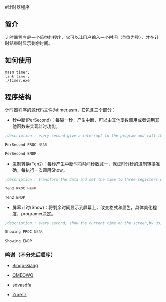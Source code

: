 #计时器程序
## 简介
计时器程序是一个简单的程序，它可以让用户输入一个时间（单位为秒），并在计时结束时显示剩余时间。

## 如何使用
```shell
masm timer;
link timer;
./timer.exe
```

## 程序结构
计时器程序的源代码文件为timer.asm，它包含三个部分：

- 秒中断(PerSecond)：每隔一秒，产生中断，可以由其他函数调用或者调用其他函数来实现计时功能。
```asm
;description : every second give a interrupt to the program and call the PerSecond procedure to update the time./每秒给出一个中断，调用Ten2或被Ten2调用

PerSecond PROC NEAR
    
PerSecond ENDP
```
- 进制转换(Ten2)：每秒产生中断时将时间秒数减一，保证时分秒的进制转换准确，每执行一次调用Show。
```asm
;description : transform the data and set the time to three registers or to data segment. update the time by after 1 second to the current time./将时间转换，并将时间设置到三个寄存器或数据段。每秒更新当前时间。

Ten2 PROC NEAR
    
Ten2 ENDP
```
- 屏幕计时(Show)：将剩余时间显示到屏幕上，改变格式和颜色，具体美化程度，programer决定。

```asm
;description : every second, show the current time on the screen,by using diffent corlars and formats./输出函数，通过改变时间的格式和颜色显示当前时间。

Showing PROC NEAR
    
Showing ENDP
```

### 鸣谢（不分先后顺序）

- [Bingo-Xiang](https://github.com/Bingo-Xiang)

- [QMEOWQ](https://github.com/QMEOWQ)

- [sdvasdfa](https://github.com/sdvasdfa)
  
- [ZureTz](https://github.com/ZureTz)
